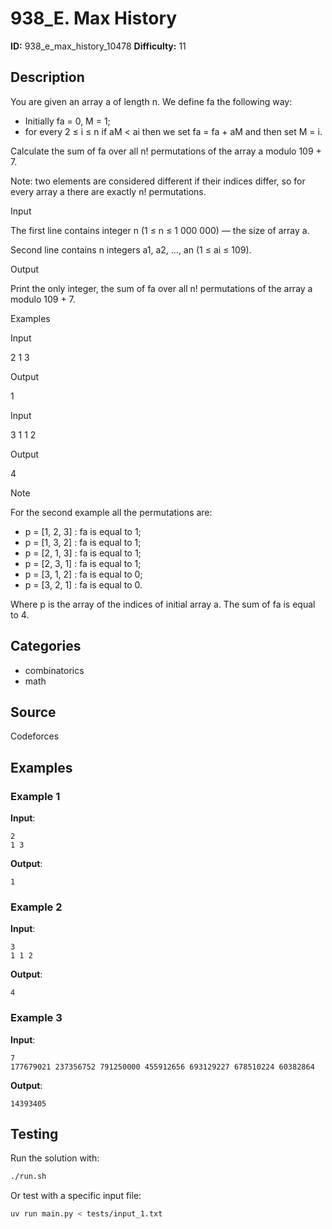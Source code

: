 # 938_E. Max History

**ID:** 938_e_max_history_10478
**Difficulty:** 11

## Description

You are given an array a of length n. We define fa the following way:

  * Initially fa = 0, M = 1; 
  * for every 2 ≤ i ≤ n if aM < ai then we set fa = fa + aM and then set M = i. 



Calculate the sum of fa over all n! permutations of the array a modulo 109 + 7.

Note: two elements are considered different if their indices differ, so for every array a there are exactly n! permutations.

Input

The first line contains integer n (1 ≤ n ≤ 1 000 000) — the size of array a.

Second line contains n integers a1, a2, ..., an (1 ≤ ai ≤ 109).

Output

Print the only integer, the sum of fa over all n! permutations of the array a modulo 109 + 7.

Examples

Input

2
1 3


Output

1

Input

3
1 1 2


Output

4

Note

For the second example all the permutations are:

  * p = [1, 2, 3] : fa is equal to 1; 
  * p = [1, 3, 2] : fa is equal to 1; 
  * p = [2, 1, 3] : fa is equal to 1; 
  * p = [2, 3, 1] : fa is equal to 1; 
  * p = [3, 1, 2] : fa is equal to 0; 
  * p = [3, 2, 1] : fa is equal to 0. 



Where p is the array of the indices of initial array a. The sum of fa is equal to 4.

## Categories

- combinatorics
- math

## Source

Codeforces

## Examples

### Example 1

**Input**:
```
2
1 3
```

**Output**:
```
1
```

### Example 2

**Input**:
```
3
1 1 2
```

**Output**:
```
4
```

### Example 3

**Input**:
```
7
177679021 237356752 791250000 455912656 693129227 678510224 60382864
```

**Output**:
```
14393405
```


## Testing

Run the solution with:

```bash
./run.sh
```

Or test with a specific input file:

```bash
uv run main.py < tests/input_1.txt
```
